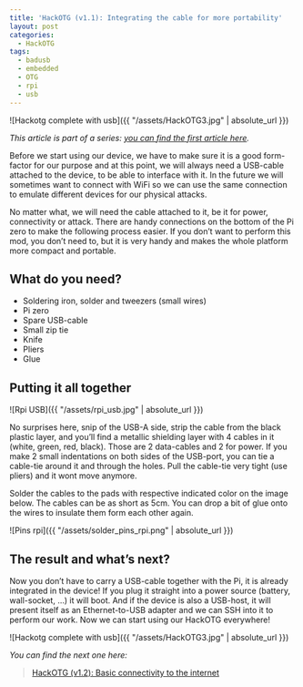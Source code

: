 ```yaml
---
title: 'HackOTG (v1.1): Integrating the cable for more portability'
layout: post
categories:
  - HackOTG
tags:
  - badusb
  - embedded
  - OTG
  - rpi
  - usb
---
```

![Hackotg complete with usb]({{ "/assets/HackOTG3.jpg" | absolute_url }})

_This article is part of a series: [you can find the first article here](/2017/10/07/hackotg-v1-0-universal-portable-security-platform/)._

Before we start using our device, we have to make sure it is a good form-factor for our purpose and at this point, we will always need a USB-cable attached to the device, to be able to interface with it. In the future we will sometimes want to connect with WiFi so we can use the same connection to emulate different devices for our physical attacks.

No matter what, we will need the cable attached to it, be it for power, connectivity or attack. There are handy connections on the bottom of the Pi zero to make the following process easier. If you don&#8217;t want to perform this mod, you don&#8217;t need to, but it is very handy and makes the whole platform more compact and portable.

## What do you need?

  * Soldering iron, solder and tweezers (small wires)
  * Pi zero
  * Spare USB-cable
  * Small zip tie
  * Knife
  * Pliers
  * Glue

## Putting it all together

![Rpi USB]({{ "/assets/rpi_usb.jpg" | absolute_url }})

No surprises here, snip of the USB-A side, strip the cable from the black plastic layer, and you&#8217;ll find a metallic shielding layer with 4 cables in it (white, green, red, black). Those are 2 data-cables and 2 for power. If you make 2 small indentations on both sides of the USB-port, you can tie a cable-tie around it and through the holes. Pull the cable-tie very tight (use pliers) and it wont move anymore.
  
Solder the cables to the pads with respective indicated color on the image below. The cables can be as short as 5cm. You can drop a bit of glue onto the wires to insulate them form each other again.

![Pins rpi]({{ "/assets/solder_pins_rpi.png" | absolute_url }})

## The result and what&#8217;s next?

Now you don&#8217;t have to carry a USB-cable together with the Pi, it is already integrated in the device! If you plug it straight into a power source (battery, wall-socket, &#8230;) it will boot. And if the device is also a USB-host, it will present itself as an Ethernet-to-USB adapter and we can SSH into it to perform our work. Now we can start using our HackOTG everywhere!

![Hackotg complete with usb]({{ "/assets/HackOTG3.jpg" | absolute_url }})

_You can find the next one here:_

<blockquote class="wp-embedded-content" data-secret="zjGS1XMwjZ">
  <p>
    <a href="/2017/10/11/hackotg-v1-2-basic-connectivity-to-internet/">HackOTG (v1.2): Basic connectivity to the internet</a>
  </p>
</blockquote>
